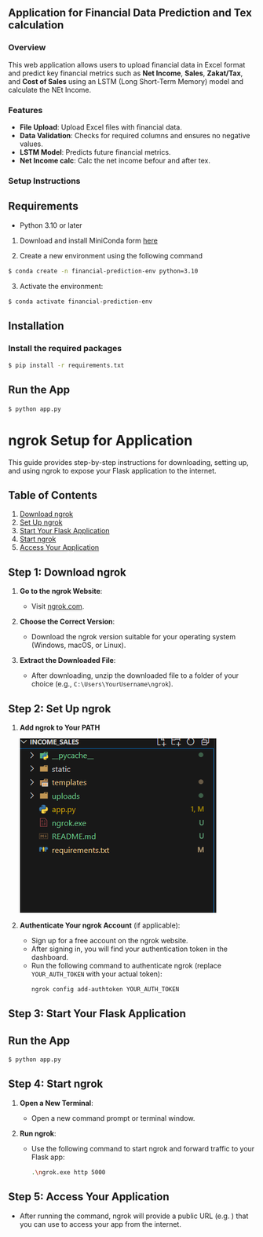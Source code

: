 ## Application for Financial Data Prediction and Tex calculation

### Overview
This web application allows users to upload financial data in Excel format and predict key financial metrics such as **Net Income**, **Sales**, **Zakat/Tax**, and **Cost of Sales** using an LSTM (Long Short-Term Memory) model and calculate the NEt Income.

### Features
- **File Upload**: Upload Excel files with financial data.
- **Data Validation**: Checks for required columns and ensures no negative values.
- **LSTM Model**: Predicts future financial metrics.
- **Net Income calc**: Calc the net income befour and after tex.

### Setup Instructions

## Requirements

- Python 3.10 or later
1) Download and install MiniConda form [here](https://docs.anaconda.com/miniconda/#miniconda-latest-installer-links)

2) Create a new environment using the following command
```bash
$ conda create -n financial-prediction-env python=3.10
```
3) Activate the environment:
```bash
$ conda activate financial-prediction-env
```

## Installation

### Install the required packages

```bash
$ pip install -r requirements.txt
```

## Run the App
```bash
$ python app.py
```

# ngrok Setup for Application

This guide provides step-by-step instructions for downloading, setting up, and using ngrok to expose your Flask application to the internet.

## Table of Contents
1. [Download ngrok](#step-1-download-ngrok)
2. [Set Up ngrok](#step-2-set-up-ngrok)
3. [Start Your Flask Application](#step-3-start-your-flask-application)
4. [Start ngrok](#step-4-start-ngrok)
5. [Access Your Application](#step-5-access-your-application)


## Step 1: Download ngrok

1. **Go to the ngrok Website**:
   - Visit [ngrok.com](https://ngrok.com/download).

2. **Choose the Correct Version**:
   - Download the ngrok version suitable for your operating system (Windows, macOS, or Linux).

3. **Extract the Downloaded File**:
   - After downloading, unzip the downloaded file to a folder of your choice (e.g., `C:\Users\YourUsername\ngrok`).


## Step 2: Set Up ngrok

1. **Add ngrok to Your PATH** 

    ![Alt text](image.png)



2. **Authenticate Your ngrok Account** (if applicable):
   - Sign up for a free account on the ngrok website.
   - After signing in, you will find your authentication token in the dashboard.
   - Run the following command to authenticate ngrok (replace `YOUR_AUTH_TOKEN` with your actual token):
     ```bash
     ngrok config add-authtoken YOUR_AUTH_TOKEN
     ```

## Step 3: Start Your Flask Application

## Run the App
```bash
$ python app.py
```

## Step 4: Start ngrok

1. **Open a New Terminal**:
   - Open a new command prompt or terminal window.

2. **Run ngrok**:
   - Use the following command to start ngrok and forward traffic to your Flask app:
     ```bash
     .\ngrok.exe http 5000
     ```

## Step 5: Access Your Application

- After running the command, ngrok will provide a public URL (e.g. ) that you can use to access your app from the internet.

